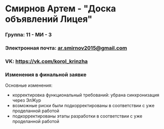 
# Смирнов Артем - "Доска объявлений Лицея"

### Группа: 11 - МИ - 3

### Электронная почта: ar.smirnov2015@gmail.com

### VK: https://vk.com/korol_krinzha

### Изменения в финальной заявке

Основные изменения:
* корректировка функциональный требований: убрана синхронизация через ЭлЖур
*  возможные риски были подкорректированы в соответствии с уже проделанной работой
* подкорректированы этапы разработки в соответствии с уже проделанной работой 

